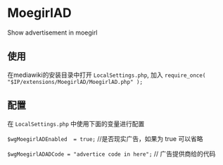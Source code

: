 MoegirlAD
=========

Show advertisement in moegirl


使用
---------
在mediawiki的安装目录中打开 `LocalSettings.php`, 加入 `require_once( "$IP/extensions/MoegirlAD/MoegirlAD.php" );`


配置
---------
在 `LocalSettings.php` 中使用下面的变量进行配置

`$wgMoegirlADEnabled  = true;`  //是否现实广告，如果为 true 可以省略

`$wgMoegirlADADCode = "advertice code in here";`   // 广告提供商给的代码



